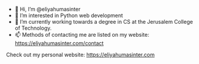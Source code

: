 - 👋 Hi, I’m @eliyahumasinter
- 👀 I’m interested in Python web development
- 🌱 I’m currently working towards a degree in CS at the Jerusalem College of Technology.
- 📫 Methods of contacting me are listed on my website: https://eliyahumasinter.com/contact

Check out my personal website: https://eliyahumasinter.com

<!---
eliyahumasinter/eliyahumasinter is a ✨ special ✨ repository because its `README.md` (this file) appears on your GitHub profile.
You can click the Preview link to take a look at your changes.
--->

